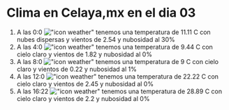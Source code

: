 # Clima en Celaya,mx en el dia 03

1. A las 0:0 !["icon weather"](http://openweathermap.org/img/w/03n.png) tenemos una temperatura de 11.11 C con nubes dispersas y  vientos de 2.54 y nubosidad al 30%
1. A las 4:0 !["icon weather"](http://openweathermap.org/img/w/01n.png) tenemos una temperatura de 9.44 C con cielo claro y  vientos de 1.82 y nubosidad al 0%
1. A las 8:0 !["icon weather"](http://openweathermap.org/img/w/01d.png) tenemos una temperatura de 9 C con cielo claro y  vientos de 0.22 y nubosidad al 1%
1. A las 12:0 !["icon weather"](http://openweathermap.org/img/w/01d.png) tenemos una temperatura de 22.22 C con cielo claro y  vientos de 2.45 y nubosidad al 0%
1. A las 16:22 !["icon weather"](http://openweathermap.org/img/w/01d.png) tenemos una temperatura de 28.89 C con cielo claro y  vientos de 2.2 y nubosidad al 0%
